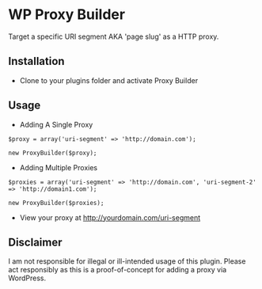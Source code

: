 WP Proxy Builder
================

Target a specific URI segment AKA 'page slug' as a HTTP proxy.

Installation
------------

* Clone to your plugins folder and activate Proxy Builder

Usage
-----

* Adding A Single Proxy

`$proxy = array('uri-segment' => 'http://domain.com');`

`new ProxyBuilder($proxy);`

* Adding Multiple Proxies

`$proxies = array('uri-segment' => 'http://domain.com', 'uri-segment-2' => 'http://domain1.com');`

`new ProxyBuilder($proxies);`

* View your proxy at http://yourdomain.com/uri-segment

Disclaimer
----------

I am not responsible for illegal or ill-intended usage of this plugin. Please act responsibly as this is a proof-of-concept for adding a proxy via WordPress.